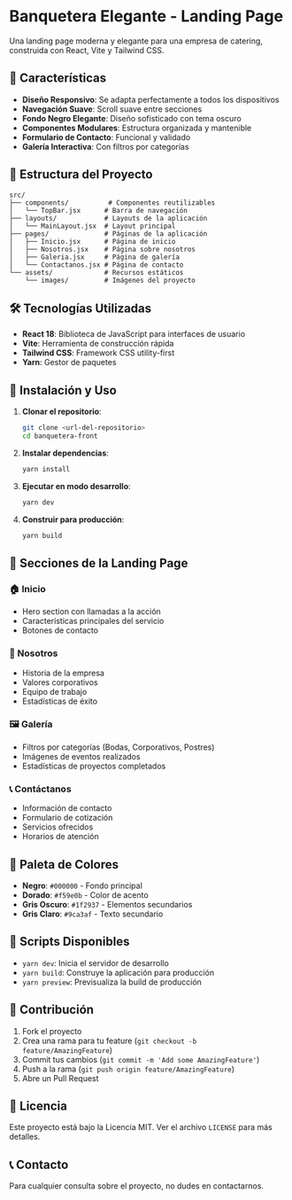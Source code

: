 # Banquetera Elegante - Landing Page

Una landing page moderna y elegante para una empresa de catering, construida con React, Vite y Tailwind CSS.

## 🚀 Características

- **Diseño Responsivo**: Se adapta perfectamente a todos los dispositivos
- **Navegación Suave**: Scroll suave entre secciones
- **Fondo Negro Elegante**: Diseño sofisticado con tema oscuro
- **Componentes Modulares**: Estructura organizada y mantenible
- **Formulario de Contacto**: Funcional y validado
- **Galería Interactiva**: Con filtros por categorías

## 📁 Estructura del Proyecto

```
src/
├── components/          # Componentes reutilizables
│   └── TopBar.jsx      # Barra de navegación
├── layouts/            # Layouts de la aplicación
│   └── MainLayout.jsx  # Layout principal
├── pages/              # Páginas de la aplicación
│   ├── Inicio.jsx      # Página de inicio
│   ├── Nosotros.jsx    # Página sobre nosotros
│   ├── Galeria.jsx     # Página de galería
│   └── Contactanos.jsx # Página de contacto
└── assets/             # Recursos estáticos
    └── images/         # Imágenes del proyecto
```

## 🛠️ Tecnologías Utilizadas

- **React 18**: Biblioteca de JavaScript para interfaces de usuario
- **Vite**: Herramienta de construcción rápida
- **Tailwind CSS**: Framework CSS utility-first
- **Yarn**: Gestor de paquetes

## 🚀 Instalación y Uso

1. **Clonar el repositorio**:
   ```bash
   git clone <url-del-repositorio>
   cd banquetera-front
   ```

2. **Instalar dependencias**:
   ```bash
   yarn install
   ```

3. **Ejecutar en modo desarrollo**:
   ```bash
   yarn dev
   ```

4. **Construir para producción**:
   ```bash
   yarn build
   ```

## 📱 Secciones de la Landing Page

### 🏠 Inicio
- Hero section con llamadas a la acción
- Características principales del servicio
- Botones de contacto

### 👥 Nosotros
- Historia de la empresa
- Valores corporativos
- Equipo de trabajo
- Estadísticas de éxito

### 🖼️ Galería
- Filtros por categorías (Bodas, Corporativos, Postres)
- Imágenes de eventos realizados
- Estadísticas de proyectos completados

### 📞 Contáctanos
- Información de contacto
- Formulario de cotización
- Servicios ofrecidos
- Horarios de atención

## 🎨 Paleta de Colores

- **Negro**: `#000000` - Fondo principal
- **Dorado**: `#f59e0b` - Color de acento
- **Gris Oscuro**: `#1f2937` - Elementos secundarios
- **Gris Claro**: `#9ca3af` - Texto secundario

## 📝 Scripts Disponibles

- `yarn dev`: Inicia el servidor de desarrollo
- `yarn build`: Construye la aplicación para producción
- `yarn preview`: Previsualiza la build de producción

## 🤝 Contribución

1. Fork el proyecto
2. Crea una rama para tu feature (`git checkout -b feature/AmazingFeature`)
3. Commit tus cambios (`git commit -m 'Add some AmazingFeature'`)
4. Push a la rama (`git push origin feature/AmazingFeature`)
5. Abre un Pull Request

## 📄 Licencia

Este proyecto está bajo la Licencia MIT. Ver el archivo `LICENSE` para más detalles.

## 📞 Contacto

Para cualquier consulta sobre el proyecto, no dudes en contactarnos.
